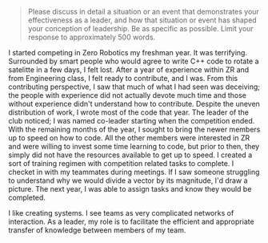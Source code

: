 > Please discuss in detail a situation or an event that demonstrates your effectiveness as a leader, and how that situation or event has shaped your conception of leadership.
  Be as specific as possible. Limit your response to approximately 500 words. 

I started competing in Zero Robotics my freshman year. It was terrifying. Surrounded by smart
people who would agree to write C++ code to rotate a satelitte in a few days, I felt lost.
After a year of experience within ZR and from Engineering class, I felt ready to contribute,
and I was. From this contributing perspective, I saw that much of what I had seen was deceiving;
the people with experience did not actually devote much time and those without experience didn't
understand how to contribute. Despite the uneven distribution of work, I wrote most of the code
that year. The leader of the club noticed; I was named co-leader starting when the competition
ended. With the remaining months of the year, I sought to bring the newer members up to speed
on how to code. All the other members were interested in ZR and were willing to invest some time
learning to code, but prior to then, they simply did not have the resources available to get up
to speed. I created a sort of training regimen with competition related tasks to complete. I
checket in with my teammates during meetings. If I saw someone struggling to understand why we
would divide a vector by its magnitude, I'd draw a picture. The next year, I was able to assign
tasks and know they would be completed.

I like creating systems. I see teams as very complicated networks of interaction. As a leader,
my role is to facilitate the efficient and appropriate transfer of knowledge between members of
my team.
